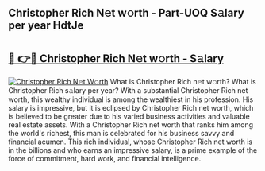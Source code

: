 ## Christopher Rich N𝚎t w𝚘rth - Part-UOQ S𝚊lary per year HdtJe

# <h2><a href="http://gc14uo5.nevu.top/?p=Christopher+Rich">🔗 👉🔴 Christopher Rich N𝚎t w𝚘rth - S𝚊lary</a></h2>

[![Christopher Rich N𝚎t W𝚘rth](https://i.imgur.com/Oavwk0R.jpeg)](http://gc14uo5.nevu.top/?p=Christopher+Rich)
What is Christopher Rich n𝚎t w𝚘rth? What is Christopher Rich s𝚊lary per year?
With a substantial Christopher Rich net worth, this wealthy individual is among the wealthiest in his profession. His salary is impressive, but it is eclipsed by Christopher Rich net worth, which is believed to be greater due to his varied business activities and valuable real estate assets. With a Christopher Rich net worth that ranks him among the world's richest, this man is celebrated for his business savvy and financial acumen. This rich individual, whose Christopher Rich net worth is in the billions and who earns an impressive salary, is a prime example of the force of commitment, hard work, and financial intelligence.
